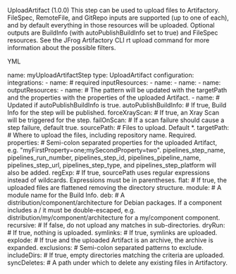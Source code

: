 UploadArtifact (1.0.0) This step can be used to upload files to Artifactory. FileSpec, RemoteFile, and GitRepo inputs are supported (up to one of each), and by default everything in those resources will be uploaded. Optional outputs are BuildInfo (with autoPublishBuildInfo set to true) and FileSpec resources. See the JFrog Artifactory CLI rt upload command for more information about the possible filters.

YML

name: myUploadArtifactStep type: UploadArtifact configuration: integrations: - name: # required inputResources: - name: - name: - name: outputResources: - name: # The pattern will be updated with the targetPath and the properties with the properties of the uploaded Artifact. - name: # Updated if autoPublishBuildInfo is true. autoPublishBuildInfo: # If true, Build Info for the step will be published. forceXrayScan: # If true, an Xray Scan will be triggered for the step. failOnScan: # If a scan failure should cause a step failure, default true. sourcePath: # Files to upload. Default *. targetPath: # Where to upload the files, including repository name. Required. properties: # Semi-colon separated properties for the uploaded Artifact, e.g. "myFirstProperty=one;mySecondProperty=two". pipelines_step_name, pipelines_run_number, pipelines_step_id, pipelines_pipeline_name, pipelines_step_url, pipelines_step_type, and pipelines_step_platform will also be added. regExp: # If true, sourcePath uses regular expressions instead of wildcards. Expressions must be in parentheses. flat: # If true, the uploaded files are flattened removing the directory structure. module: # A module name for the Build Info. deb: # A distribution/component/architecture for Debian packages. If a component includes a / it must be double-escaped, e.g. distribution/my\/component/architecture for a my/component component. recursive: # If false, do not upload any matches in sub-directories. dryRun: # If true, nothing is uploaded. symlinks: # If true, symlinks are uploaded. explode: # If true and the uploaded Artifact is an archive, the archive is expanded. exclusions: # Semi-colon separated patterns to exclude. includeDirs: # If true, empty directories matching the criteria are uploaded. syncDeletes: # A path under which to delete any existing files in Artifactory.
